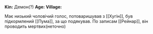 **Kin:** Демон(?)
**Age:** 
**Village:** 

Має низький чоловічий голос, потоваришував з [[Хугін]], був підкормлений [[Пума]], за що подякував. По записам [[Рейнар]], він проводить мертвих(неточно)